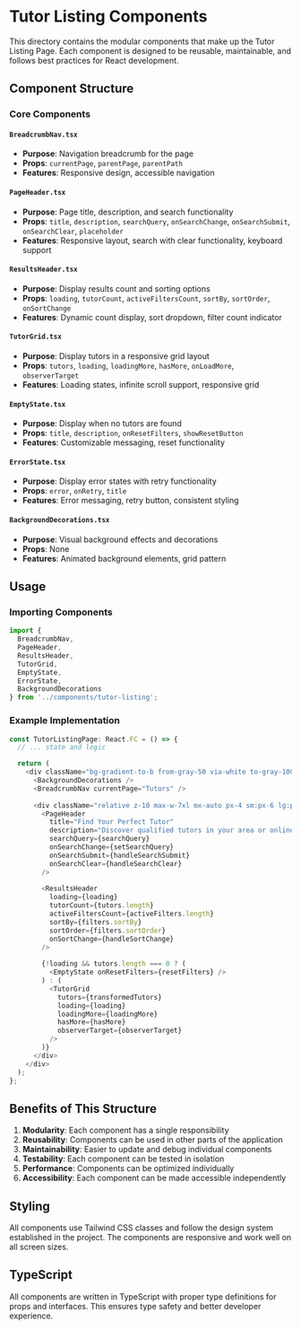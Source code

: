 # Tutor Listing Components

This directory contains the modular components that make up the Tutor Listing Page. Each component is designed to be reusable, maintainable, and follows best practices for React development.

## Component Structure

### Core Components

#### `BreadcrumbNav.tsx`
- **Purpose**: Navigation breadcrumb for the page
- **Props**: `currentPage`, `parentPage`, `parentPath`
- **Features**: Responsive design, accessible navigation

#### `PageHeader.tsx`
- **Purpose**: Page title, description, and search functionality
- **Props**: `title`, `description`, `searchQuery`, `onSearchChange`, `onSearchSubmit`, `onSearchClear`, `placeholder`
- **Features**: Responsive layout, search with clear functionality, keyboard support

#### `ResultsHeader.tsx`
- **Purpose**: Display results count and sorting options
- **Props**: `loading`, `tutorCount`, `activeFiltersCount`, `sortBy`, `sortOrder`, `onSortChange`
- **Features**: Dynamic count display, sort dropdown, filter count indicator

#### `TutorGrid.tsx`
- **Purpose**: Display tutors in a responsive grid layout
- **Props**: `tutors`, `loading`, `loadingMore`, `hasMore`, `onLoadMore`, `observerTarget`
- **Features**: Loading states, infinite scroll support, responsive grid

#### `EmptyState.tsx`
- **Purpose**: Display when no tutors are found
- **Props**: `title`, `description`, `onResetFilters`, `showResetButton`
- **Features**: Customizable messaging, reset functionality

#### `ErrorState.tsx`
- **Purpose**: Display error states with retry functionality
- **Props**: `error`, `onRetry`, `title`
- **Features**: Error messaging, retry button, consistent styling

#### `BackgroundDecorations.tsx`
- **Purpose**: Visual background effects and decorations
- **Props**: None
- **Features**: Animated background elements, grid pattern

## Usage

### Importing Components

```typescript
import {
  BreadcrumbNav,
  PageHeader,
  ResultsHeader,
  TutorGrid,
  EmptyState,
  ErrorState,
  BackgroundDecorations
} from '../components/tutor-listing';
```

### Example Implementation

```typescript
const TutorListingPage: React.FC = () => {
  // ... state and logic

  return (
    <div className="bg-gradient-to-b from-gray-50 via-white to-gray-100">
      <BackgroundDecorations />
      <BreadcrumbNav currentPage="Tutors" />
      
      <div className="relative z-10 max-w-7xl mx-auto px-4 sm:px-6 lg:px-8 pb-8">
        <PageHeader
          title="Find Your Perfect Tutor"
          description="Discover qualified tutors in your area or online"
          searchQuery={searchQuery}
          onSearchChange={setSearchQuery}
          onSearchSubmit={handleSearchSubmit}
          onSearchClear={handleSearchClear}
        />
        
        <ResultsHeader
          loading={loading}
          tutorCount={tutors.length}
          activeFiltersCount={activeFilters.length}
          sortBy={filters.sortBy}
          sortOrder={filters.sortOrder}
          onSortChange={handleSortChange}
        />
        
        {!loading && tutors.length === 0 ? (
          <EmptyState onResetFilters={resetFilters} />
        ) : (
          <TutorGrid
            tutors={transformedTutors}
            loading={loading}
            loadingMore={loadingMore}
            hasMore={hasMore}
            observerTarget={observerTarget}
          />
        )}
      </div>
    </div>
  );
};
```

## Benefits of This Structure

1. **Modularity**: Each component has a single responsibility
2. **Reusability**: Components can be used in other parts of the application
3. **Maintainability**: Easier to update and debug individual components
4. **Testability**: Each component can be tested in isolation
5. **Performance**: Components can be optimized individually
6. **Accessibility**: Each component can be made accessible independently

## Styling

All components use Tailwind CSS classes and follow the design system established in the project. The components are responsive and work well on all screen sizes.

## TypeScript

All components are written in TypeScript with proper type definitions for props and interfaces. This ensures type safety and better developer experience. 